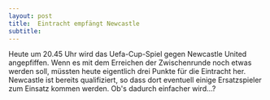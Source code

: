 ```yaml
---
layout: post
title:  Eintracht empfängt Newcastle
subtitle:  
---
```


Heute um 20.45 Uhr wird das Uefa-Cup-Spiel gegen Newcastle United angepfiffen. Wenn es mit dem Erreichen der Zwischenrunde noch etwas werden soll, müssten heute eigentlich drei Punkte für die Eintracht her. Newcastle ist bereits qualifiziert, so dass dort eventuell einige Ersatzspieler zum Einsatz kommen werden. Ob's dadurch einfacher wird...?


